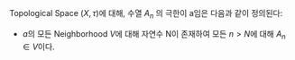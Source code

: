 Topological Space $(X, \tau)$에 대해, 수열 $A_n$ 의 극한이 a임은 다음과 같이 정의된다:
- $a$의 모든 Neighborhood $V$에 대해 자연수 N이 존재하여 모든 $n > N$에 대해 $A_n \in V$이다.